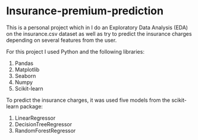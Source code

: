 # Insurance-premium-prediction

This is a personal project which in I do an Exploratory Data Analysis (EDA) on the insurance.csv dataset as well as try to predict the insurance charges depending on several features from the user.

For this project I used Python and the following libraries:

1) Pandas
2) Matplotlib
3) Seaborn
4) Numpy
5) Scikit-learn

To predict the insurance charges, it was used five models from the scikit-learn package:

1) LinearRegressor
2) DecisionTreeRegressor
3) RandomForestRegressor
